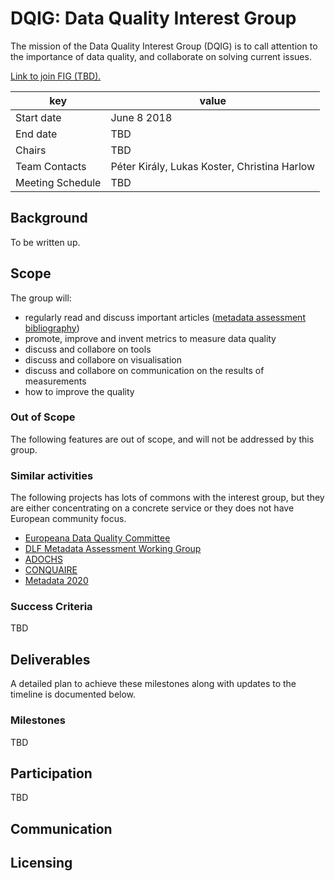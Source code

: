 
# DQIG: Data Quality Interest Group

The mission of the Data Quality Interest Group (DQIG) is to call attention to the importance of data quality, and collaborate on solving current issues. 

[Link to join FIG (TBD).]()

| key | value |
| --- | --- |
| Start date | June 8 2018 |
| End date   | TBD |
| Chairs     | TBD |
| Team Contacts | Péter Király, Lukas Koster, Christina Harlow |
| Meeting Schedule | TBD |

## Background
To be written up.

## Scope
The group will:

* regularly read and discuss important articles ([metadata assessment bibliography](https://www.zotero.org/groups/metadata_assessment))
* promote, improve and invent metrics to measure data quality
* discuss and collabore on tools
* discuss and collabore on visualisation
* discuss and collabore on communication on the results of measurements
* how to improve the quality

### Out of Scope
The following features are out of scope, and will not be addressed by this group.

### Similar activities

The following projects has lots of commons with the interest group, but they are either concentrating on a concrete service or they does not have European community focus.

* [Europeana Data Quality Committee](https://pro.europeana.eu/project/data-quality-committee)
* [DLF Metadata Assessment Working Group](http://dlfmetadataassessment.github.io/)
* [ADOCHS](http://adochs.be)
* [CONQUAIRE](http://conquaire.uni-bielefeld.de/)
* [Metadata 2020](http://metadata2020.org)

### Success Criteria
TBD

## Deliverables
A detailed plan to achieve these milestones along with updates to the timeline is documented below.

### Milestones
TBD

## Participation
TBD

## Communication


## Licensing

